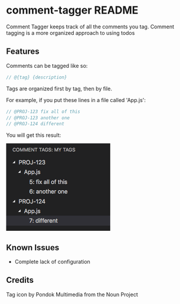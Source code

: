 # comment-tagger README

Comment Tagger keeps track of all the comments you tag. Comment tagging is a more organized approach to using todos

## Features

Comments can be tagged like so:

```javascript
// @{tag} {description}
```

Tags are organized first by tag, then by file.

For example, if you put these lines in a file called 'App.js':

```javascript
// @PROJ-123 fix all of this
// @PROJ-123 another one
// @PROJ-124 different
```

You will get this result:

![](images/readme/sidebar.png)

## Known Issues

- Complete lack of configuration

## Credits

Tag icon by Pondok Multimedia from the Noun Project
